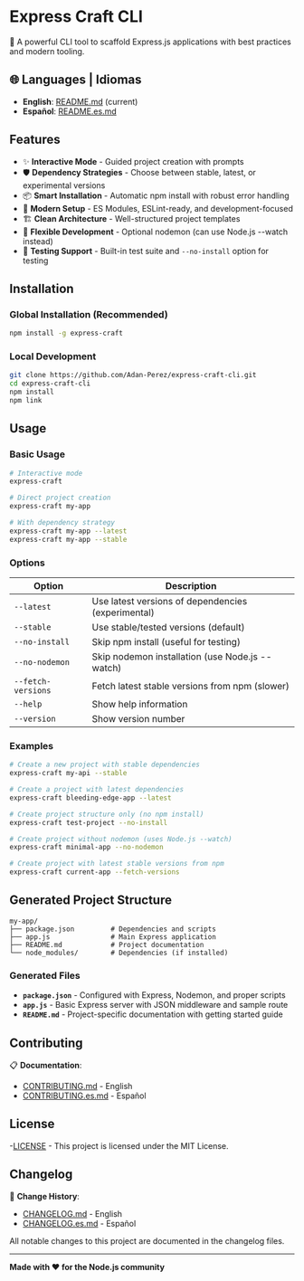 # Express Craft CLI

🚀 A powerful CLI tool to scaffold Express.js applications with best practices and modern tooling.

## 🌐 Languages | Idiomas

- **English**: [README.md](./README.md) (current)
- **Español**: [README.es.md](./README.es.md)

## Features

- ✨ **Interactive Mode** - Guided project creation with prompts
- 🛡️ **Dependency Strategies** - Choose between stable, latest, or experimental versions
- 📦 **Smart Installation** - Automatic npm install with robust error handling
- 🔧 **Modern Setup** - ES Modules, ESLint-ready, and development-focused
- 🏗️ **Clean Architecture** - Well-structured project templates
- 🚫 **Flexible Development** - Optional nodemon (can use Node.js --watch instead)
- 🧪 **Testing Support** - Built-in test suite and `--no-install` option for testing

## Installation

### Global Installation (Recommended)

```bash
npm install -g express-craft
```

### Local Development

```bash
git clone https://github.com/Adan-Perez/express-craft-cli.git
cd express-craft-cli
npm install
npm link
```

## Usage

### Basic Usage

```bash
# Interactive mode
express-craft

# Direct project creation
express-craft my-app

# With dependency strategy
express-craft my-app --latest
express-craft my-app --stable
```

### Options

| Option             | Description                                        |
| ------------------ | -------------------------------------------------- |
| `--latest`         | Use latest versions of dependencies (experimental) |
| `--stable`         | Use stable/tested versions (default)               |
| `--no-install`     | Skip npm install (useful for testing)              |
| `--no-nodemon`     | Skip nodemon installation (use Node.js --watch)    |
| `--fetch-versions` | Fetch latest stable versions from npm (slower)     |
| `--help`           | Show help information                              |
| `--version`        | Show version number                                |

### Examples

```bash
# Create a new project with stable dependencies
express-craft my-api --stable

# Create a project with latest dependencies
express-craft bleeding-edge-app --latest

# Create project structure only (no npm install)
express-craft test-project --no-install

# Create project without nodemon (uses Node.js --watch)
express-craft minimal-app --no-nodemon

# Create project with latest stable versions from npm
express-craft current-app --fetch-versions
```

## Generated Project Structure

```
my-app/
├── package.json         # Dependencies and scripts
├── app.js               # Main Express application
├── README.md            # Project documentation
└── node_modules/        # Dependencies (if installed)
```

### Generated Files

- **`package.json`** - Configured with Express, Nodemon, and proper scripts
- **`app.js`** - Basic Express server with JSON middleware and sample route
- **`README.md`** - Project-specific documentation with getting started guide

## Contributing

📋 **Documentation**:

- [CONTRIBUTING.md](./CONTRIBUTING.md) - English
- [CONTRIBUTING.es.md](./CONTRIBUTING.es.md) - Español

## License

-[LICENSE](./LICENSE) - This project is licensed under the MIT License.

## Changelog

📜 **Change History**:

- [CHANGELOG.md](./CHANGELOG.md) - English
- [CHANGELOG.es.md](./CHANGELOG.es.md) - Español

All notable changes to this project are documented in the changelog files.

---

**Made with ❤️ for the Node.js community**

